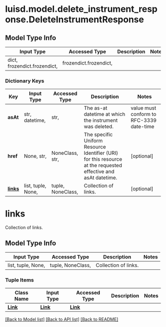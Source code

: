 # luisd.model.delete_instrument_response.DeleteInstrumentResponse

## Model Type Info
Input Type | Accessed Type | Description | Notes
------------ | ------------- | ------------- | -------------
dict, frozendict.frozendict,  | frozendict.frozendict,  |  | 

### Dictionary Keys
Key | Input Type | Accessed Type | Description | Notes
------------ | ------------- | ------------- | ------------- | -------------
**asAt** | str, datetime,  | str,  | The as-at datetime at which the instrument was deleted. | value must conform to RFC-3339 date-time
**href** | None, str,  | NoneClass, str,  | The specific Uniform Resource Identifier (URI) for this resource at the requested effective and asAt datetime. | [optional] 
**[links](#links)** | list, tuple, None,  | tuple, NoneClass,  | Collection of links. | [optional] 

# links

Collection of links.

## Model Type Info
Input Type | Accessed Type | Description | Notes
------------ | ------------- | ------------- | -------------
list, tuple, None,  | tuple, NoneClass,  | Collection of links. | 

### Tuple Items
Class Name | Input Type | Accessed Type | Description | Notes
------------- | ------------- | ------------- | ------------- | -------------
[**Link**](Link.md) | [**Link**](Link.md) | [**Link**](Link.md) |  | 

[[Back to Model list]](../../README.md#documentation-for-models) [[Back to API list]](../../README.md#documentation-for-api-endpoints) [[Back to README]](../../README.md)

